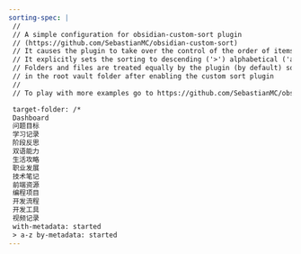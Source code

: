 ```yaml
---
sorting-spec: |
 //
 // A simple configuration for obsidian-custom-sort plugin
 // (https://github.com/SebastianMC/obsidian-custom-sort)
 // It causes the plugin to take over the control of the order of items in the root folder ('/') of the vault
 // It explicitly sets the sorting to descending ('>') alphabetical ('a-z')
 // Folders and files are treated equally by the plugin (by default) so expect them intermixed
 // in the root vault folder after enabling the custom sort plugin
 // 
 // To play with more examples go to https://github.com/SebastianMC/obsidian-custom-sort#readme

 target-folder: /*
 Dashboard
 问题目标
 学习记录
 阶段反思
 双语能力
 生活攻略
 职业发展
 技术笔记
 前端资源
 编程项目
 开发流程
 开发工具
 视频记录
 with-metadata: started
 > a-z by-metadata: started
---
```

